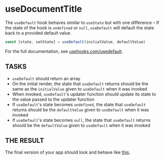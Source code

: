 # useDocumentTitle

The `useDefault` hook behaves similar to `useState` but with one difference – if the state of the hook is `undefined` or `null`, `useDefault` will default the state back to a provided default value.

```js
const [state, setState] = useDefault(initialValue, defaultValue)
```

For the full documentation, see [usehooks.com/usedefault](https://usehooks.com/usedefault).

## TASKS

- `useDefault` should return an array
- On the initial render, the state that `useDefault` returns should be the same as the `initialValue` given to `useDefault` when it was invoked
- When invoked, `useDefault`'s updater function should update its state to the value passed to the updater function
- If `useDefault`'s state becomes `undefined`, the state that `useDefault` returns should be the `defaultValue` given to `useDefault` when it was invoked
- If `useDefault`'s state becomes `null`, the state that `useDefault` returns should be the `defaultValue` given to `useDefault` when it was invoked

## THE RESULT

The final version of your app should look and behave like [this](https://codesandbox.io/p/sandbox/usedefault-5c0pyt).